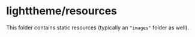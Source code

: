 # lighttheme/resources

This folder contains static resources (typically an `"images"` folder as well).
